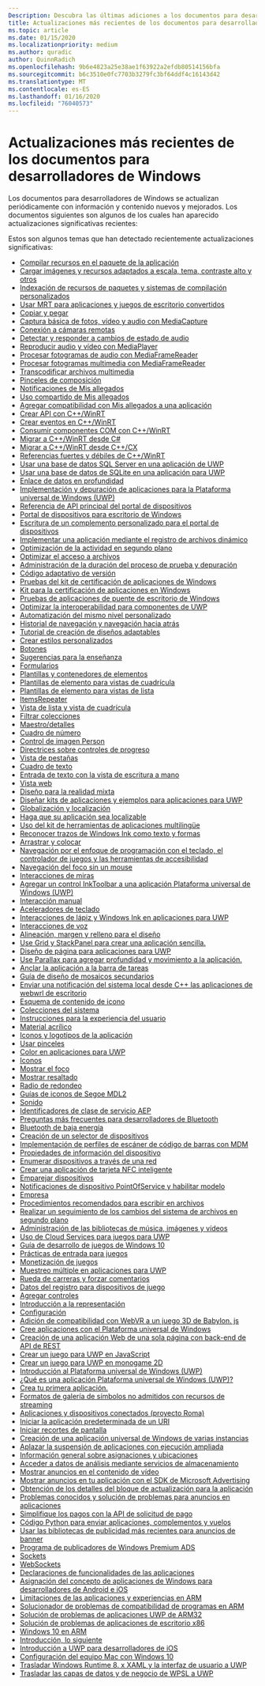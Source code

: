 ```yaml
---
Description: Descubra las últimas adiciones a los documentos para desarrolladores de Windows.
title: Actualizaciones más recientes de los documentos para desarrolladores de Windows
ms.topic: article
ms.date: 01/15/2020
ms.localizationpriority: medium
ms.author: quradic
author: QuinnRadich
ms.openlocfilehash: 9b6e4823a25e38ae1f63922a2efdb80514156bfa
ms.sourcegitcommit: b6c3510e0fc7703b3279fc3bf64ddf4c16143d42
ms.translationtype: MT
ms.contentlocale: es-ES
ms.lasthandoff: 01/16/2020
ms.locfileid: "76040573"
---
```

# <a name="latest-updates-to-the-windows-developer-docs"></a>Actualizaciones más recientes de los documentos para desarrolladores de Windows

Los documentos para desarrolladores de Windows se actualizan periódicamente con información y contenido nuevos y mejorados. Los documentos siguientes son algunos de los cuales han aparecido actualizaciones significativas recientes:

Estos son algunos temas que han detectado recientemente actualizaciones significativas:

<ul>
<li><a href="https://docs.microsoft.com/windows/uwp/app-resources/build-resources-into-app-package">Compilar recursos en el paquete de la aplicación</a></li>
<li><a href="https://docs.microsoft.com/windows/uwp/app-resources/images-tailored-for-scale-theme-contrast">Cargar imágenes y recursos adaptados a escala, tema, contraste alto y otros</a></li>
<li><a href="https://docs.microsoft.com/windows/uwp/app-resources/pri-apis-custom-build-systems">Indexación de recursos de paquetes y sistemas de compilación personalizados</a></li>
<li><a href="https://docs.microsoft.com/windows/uwp/app-resources/using-mrt-for-converted-desktop-apps-and-games">Usar MRT para aplicaciones y juegos de escritorio convertidos</a></li>
<li><a href="https://docs.microsoft.com/windows/uwp/app-to-app/copy-and-paste">Copiar y pegar</a></li>
<li><a href="https://docs.microsoft.com/windows/uwp/audio-video-camera/basic-photo-video-and-audio-capture-with-MediaCapture">Captura básica de fotos, vídeo y audio con MediaCapture</a></li>
<li><a href="https://docs.microsoft.com/windows/uwp/audio-video-camera/connect-to-remote-cameras">Conexión a cámaras remotas</a></li>
<li><a href="https://docs.microsoft.com/windows/uwp/audio-video-camera/detect-and-respond-to-audio-state-changes">Detectar y responder a cambios de estado de audio</a></li>
<li><a href="https://docs.microsoft.com/windows/uwp/audio-video-camera/play-audio-and-video-with-mediaplayer">Reproducir audio y vídeo con MediaPlayer</a></li>
<li><a href="https://docs.microsoft.com/windows/uwp/audio-video-camera/process-audio-frames-with-mediaframereader">Procesar fotogramas de audio con MediaFrameReader</a></li>
<li><a href="https://docs.microsoft.com/windows/uwp/audio-video-camera/process-media-frames-with-mediaframereader">Procesar fotogramas multimedia con MediaFrameReader</a></li>
<li><a href="https://docs.microsoft.com/windows/uwp/audio-video-camera/transcode-media-files">Transcodificar archivos multimedia</a></li>
<li><a href="https://docs.microsoft.com/windows/uwp/composition/composition-brushes">Pinceles de composición</a></li>
<li><a href="https://docs.microsoft.com/windows/uwp/contacts-and-calendar/my-people-notifications">Notificaciones de Mis allegados</a></li>
<li><a href="https://docs.microsoft.com/windows/uwp/contacts-and-calendar/my-people-sharing">Uso compartido de Mis allegados</a></li>
<li><a href="https://docs.microsoft.com/windows/uwp/contacts-and-calendar/my-people-support">Agregar compatibilidad con Mis allegados a una aplicación</a></li>
<li><a href="https://docs.microsoft.com/windows/uwp/cpp-and-winrt-apis/author-apis">Crear API con C++/WinRT</a></li>
<li><a href="https://docs.microsoft.com/windows/uwp/cpp-and-winrt-apis/author-events">Crear eventos en C++/WinRT</a></li>
<li><a href="https://docs.microsoft.com/windows/uwp/cpp-and-winrt-apis/consume-com">Consumir componentes COM con C++/WinRT</a></li>
<li><a href="https://docs.microsoft.com/windows/uwp/cpp-and-winrt-apis/move-to-winrt-from-csharp">Migrar a C++/WinRT desde C#</a></li>
<li><a href="https://docs.microsoft.com/windows/uwp/cpp-and-winrt-apis/move-to-winrt-from-cx">Migrar a C++/WinRT desde C++/CX</a></li>
<li><a href="https://docs.microsoft.com/windows/uwp/cpp-and-winrt-apis/weak-references">Referencias fuertes y débiles de C++/WinRT</a></li>
<li><a href="https://docs.microsoft.com/windows/uwp/data-access/sql-server-databases">Usar una base de datos SQL Server en una aplicación de UWP</a></li>
<li><a href="https://docs.microsoft.com/windows/uwp/data-access/sqlite-databases">Usar una base de datos de SQLite en una aplicación para UWP</a></li>
<li><a href="https://docs.microsoft.com/windows/uwp/data-binding/data-binding-in-depth">Enlace de datos en profundidad</a></li>
<li><a href="https://docs.microsoft.com/windows/uwp/debug-test-perf/deploying-and-debugging-uwp-apps">Implementación y depuración de aplicaciones para la Plataforma universal de Windows (UWP)</a></li>
<li><a href="https://docs.microsoft.com/windows/uwp/debug-test-perf/device-portal-api-core">Referencia de API principal del portal de dispositivos</a></li>
<li><a href="https://docs.microsoft.com/windows/uwp/debug-test-perf/device-portal-desktop">Portal de dispositivos para escritorio de Windows</a></li>
<li><a href="https://docs.microsoft.com/windows/uwp/debug-test-perf/device-portal-plugin">Escritura de un complemento personalizado para el portal de dispositivos</a></li>
<li><a href="https://docs.microsoft.com/windows/uwp/debug-test-perf/loose-file-registration">Implementar una aplicación mediante el registro de archivos dinámico</a></li>
<li><a href="https://docs.microsoft.com/windows/uwp/debug-test-perf/optimize-background-activity">Optimización de la actividad en segundo plano</a></li>
<li><a href="https://docs.microsoft.com/windows/uwp/debug-test-perf/optimize-file-access">Optimizar el acceso a archivos</a></li>
<li><a href="https://docs.microsoft.com/windows/uwp/debug-test-perf/testing-debugging-plm">Administración de la duración del proceso de prueba y depuración</a></li>
<li><a href="https://docs.microsoft.com/windows/uwp/debug-test-perf/version-adaptive-code">Código adaptativo de versión</a></li>
<li><a href="https://docs.microsoft.com/windows/uwp/debug-test-perf/windows-app-certification-kit-tests">Pruebas del kit de certificación de aplicaciones de Windows</a></li>
<li><a href="https://docs.microsoft.com/windows/uwp/debug-test-perf/windows-app-certification-kit">Kit para la certificación de aplicaciones en Windows</a></li>
<li><a href="https://docs.microsoft.com/windows/uwp/debug-test-perf/windows-desktop-bridge-app-tests">Pruebas de aplicaciones de puente de escritorio de Windows</a></li>
<li><a href="https://docs.microsoft.com/windows/uwp/debug-test-perf/windows-runtime-components-and-optimizing-interop">Optimizar la interoperabilidad para componentes de UWP</a></li>
<li><a href="https://docs.microsoft.com/windows/uwp/design/accessibility/custom-automation-peers">Automatización del mismo nivel personalizado</a></li>
<li><a href="https://docs.microsoft.com/windows/uwp/design/basics/navigation-history-and-backwards-navigation">Historial de navegación y navegación hacia atrás</a></li>
<li><a href="https://docs.microsoft.com/windows/uwp/design/basics/xaml-basics-adaptive-layout">Tutorial de creación de diseños adaptables</a></li>
<li><a href="https://docs.microsoft.com/windows/uwp/design/basics/xaml-basics-style">Crear estilos personalizados</a></li>
<li><a href="https://docs.microsoft.com/windows/uwp/design/controls-and-patterns/buttons">Botones</a></li>
<li><a href="https://docs.microsoft.com/windows/uwp/design/controls-and-patterns/dialogs-and-flyouts/teaching-tip">Sugerencias para la enseñanza</a></li>
<li><a href="https://docs.microsoft.com/windows/uwp/design/controls-and-patterns/forms">Formularios</a></li>
<li><a href="https://docs.microsoft.com/windows/uwp/design/controls-and-patterns/item-containers-templates">Plantillas y contenedores de elementos</a></li>
<li><a href="https://docs.microsoft.com/windows/uwp/design/controls-and-patterns/item-templates-gridview">Plantillas de elemento para vistas de cuadrícula</a></li>
<li><a href="https://docs.microsoft.com/windows/uwp/design/controls-and-patterns/item-templates-listview">Plantillas de elemento para vistas de lista</a></li>
<li><a href="https://docs.microsoft.com/windows/uwp/design/controls-and-patterns/items-repeater">ItemsRepeater</a></li>
<li><a href="https://docs.microsoft.com/windows/uwp/design/controls-and-patterns/listview-and-gridview">Vista de lista y vista de cuadrícula</a></li>
<li><a href="https://docs.microsoft.com/windows/uwp/design/controls-and-patterns/listview-filtering">Filtrar colecciones</a></li>
<li><a href="https://docs.microsoft.com/windows/uwp/design/controls-and-patterns/master-details">Maestro/detalles</a></li>
<li><a href="https://docs.microsoft.com/windows/uwp/design/controls-and-patterns/number-box">Cuadro de número</a></li>
<li><a href="https://docs.microsoft.com/windows/uwp/design/controls-and-patterns/person-picture">Control de imagen Person</a></li>
<li><a href="https://docs.microsoft.com/windows/uwp/design/controls-and-patterns/progress-controls">Directrices sobre controles de progreso</a></li>
<li><a href="https://docs.microsoft.com/windows/uwp/design/controls-and-patterns/tab-view">Vista de pestañas</a></li>
<li><a href="https://docs.microsoft.com/windows/uwp/design/controls-and-patterns/text-box">Cuadro de texto</a></li>
<li><a href="https://docs.microsoft.com/windows/uwp/design/controls-and-patterns/text-handwriting-view">Entrada de texto con la vista de escritura a mano</a></li>
<li><a href="https://docs.microsoft.com/windows/uwp/design/controls-and-patterns/web-view">Vista web</a></li>
<li><a href="https://docs.microsoft.com/windows/uwp/design/devices/designing-for-MR">Diseño para la realidad mixta</a></li>
<li><a href="https://docs.microsoft.com/windows/uwp/design/downloads/index">Diseñar kits de aplicaciones y ejemplos para aplicaciones para UWP</a></li>
<li><a href="https://docs.microsoft.com/windows/uwp/design/globalizing/globalizing-portal">Globalización y localización</a></li>
<li><a href="https://docs.microsoft.com/windows/uwp/design/globalizing/prepare-your-app-for-localization">Haga que su aplicación sea localizable</a></li>
<li><a href="https://docs.microsoft.com/windows/uwp/design/globalizing/use-mat">Uso del kit de herramientas de aplicaciones multilingüe</a></li>
<li><a href="https://docs.microsoft.com/windows/uwp/design/input/convert-ink-to-text">Reconocer trazos de Windows Ink como texto y formas</a></li>
<li><a href="https://docs.microsoft.com/windows/uwp/design/input/drag-and-drop">Arrastrar y colocar</a></li>
<li><a href="https://docs.microsoft.com/windows/uwp/design/input/focus-navigation-programmatic">Navegación por el enfoque de programación con el teclado, el controlador de juegos y las herramientas de accesibilidad</a></li>
<li><a href="https://docs.microsoft.com/windows/uwp/design/input/focus-navigation">Navegación del foco sin un mouse</a></li>
<li><a href="https://docs.microsoft.com/windows/uwp/design/input/gaze-interactions">Interacciones de miras</a></li>
<li><a href="https://docs.microsoft.com/windows/uwp/design/input/ink-toolbar">Agregar un control InkToolbar a una aplicación Plataforma universal de Windows (UWP)</a></li>
<li><a href="https://docs.microsoft.com/windows/uwp/design/input/input-primer">Interacción manual</a></li>
<li><a href="https://docs.microsoft.com/windows/uwp/design/input/keyboard-accelerators">Aceleradores de teclado</a></li>
<li><a href="https://docs.microsoft.com/windows/uwp/design/input/pen-and-stylus-interactions">Interacciones de lápiz y Windows Ink en aplicaciones para UWP</a></li>
<li><a href="https://docs.microsoft.com/windows/uwp/design/input/speech-interactions">Interacciones de voz</a></li>
<li><a href="https://docs.microsoft.com/windows/uwp/design/layout/alignment-margin-padding">Alineación, margen y relleno para el diseño</a></li>
<li><a href="https://docs.microsoft.com/windows/uwp/design/layout/grid-tutorial">Use Grid y StackPanel para crear una aplicación sencilla.</a></li>
<li><a href="https://docs.microsoft.com/windows/uwp/design/layout/page-layout">Diseño de página para aplicaciones para UWP</a></li>
<li><a href="https://docs.microsoft.com/windows/uwp/design/motion/parallax">Use Parallax para agregar profundidad y movimiento a la aplicación.</a></li>
<li><a href="https://docs.microsoft.com/windows/uwp/design/shell/pin-to-taskbar">Anclar la aplicación a la barra de tareas</a></li>
<li><a href="https://docs.microsoft.com/windows/uwp/design/shell/tiles-and-notifications/secondary-tiles-guidance">Guía de diseño de mosaicos secundarios</a></li>
<li><a href="https://docs.microsoft.com/windows/uwp/design/shell/tiles-and-notifications/send-local-toast-desktop-cpp-wrl">Enviar una notificación del sistema local desde C++ las aplicaciones de webwrl de escritorio</a></li>
<li><a href="https://docs.microsoft.com/windows/uwp/design/shell/tiles-and-notifications/tile-schema">Esquema de contenido de icono</a></li>
<li><a href="https://docs.microsoft.com/windows/uwp/design/shell/tiles-and-notifications/toast-collections">Colecciones del sistema</a></li>
<li><a href="https://docs.microsoft.com/windows/uwp/design/shell/tiles-and-notifications/toast-ux-guidance">Instrucciones para la experiencia del usuario</a></li>
<li><a href="https://docs.microsoft.com/windows/uwp/design/style/acrylic">Material acrílico</a></li>
<li><a href="https://docs.microsoft.com/windows/uwp/design/style/app-icons-and-logos">Iconos y logotipos de la aplicación</a></li>
<li><a href="https://docs.microsoft.com/windows/uwp/design/style/brushes">Usar pinceles</a></li>
<li><a href="https://docs.microsoft.com/windows/uwp/design/style/color">Color en aplicaciones para UWP</a></li>
<li><a href="https://docs.microsoft.com/windows/uwp/design/style/icons">Iconos</a></li>
<li><a href="https://docs.microsoft.com/windows/uwp/design/style/reveal-focus">Mostrar el foco</a></li>
<li><a href="https://docs.microsoft.com/windows/uwp/design/style/reveal">Mostrar resaltado</a></li>
<li><a href="https://docs.microsoft.com/windows/uwp/design/style/rounded-corner">Radio de redondeo</a></li>
<li><a href="https://docs.microsoft.com/windows/uwp/design/style/segoe-ui-symbol-font">Guías de iconos de Segoe MDL2</a></li>
<li><a href="https://docs.microsoft.com/windows/uwp/design/style/sound">Sonido</a></li>
<li><a href="https://docs.microsoft.com/windows/uwp/devices-sensors/aep-service-class-ids">Identificadores de clase de servicio AEP</a></li>
<li><a href="https://docs.microsoft.com/windows/uwp/devices-sensors/bluetooth-dev-faq">Preguntas más frecuentes para desarrolladores de Bluetooth</a></li>
<li><a href="https://docs.microsoft.com/windows/uwp/devices-sensors/bluetooth-low-energy-overview">Bluetooth de baja energía</a></li>
<li><a href="https://docs.microsoft.com/windows/uwp/devices-sensors/build-a-device-selector">Creación de un selector de dispositivos</a></li>
<li><a href="https://docs.microsoft.com/windows/uwp/devices-sensors/deploy-scanner-profiles-with-mdm">Implementación de perfiles de escáner de código de barras con MDM</a></li>
<li><a href="https://docs.microsoft.com/windows/uwp/devices-sensors/device-information-properties">Propiedades de información del dispositivo</a></li>
<li><a href="https://docs.microsoft.com/windows/uwp/devices-sensors/enumerate-devices-over-a-network">Enumerar dispositivos a través de una red</a></li>
<li><a href="https://docs.microsoft.com/windows/uwp/devices-sensors/host-card-emulation">Crear una aplicación de tarjeta NFC inteligente</a></li>
<li><a href="https://docs.microsoft.com/windows/uwp/devices-sensors/pair-devices">Emparejar dispositivos</a></li>
<li><a href="https://docs.microsoft.com/windows/uwp/devices-sensors/pos-basics-claim">Notificaciones de dispositivo PointOfService y habilitar modelo</a></li>
<li><a href="https://docs.microsoft.com/windows/uwp/enterprise/index">Empresa</a></li>
<li><a href="https://docs.microsoft.com/windows/uwp/files/best-practices-for-writing-to-files">Procedimientos recomendados para escribir en archivos</a></li>
<li><a href="https://docs.microsoft.com/windows/uwp/files/change-tracking-filesystem">Realizar un seguimiento de los cambios del sistema de archivos en segundo plano</a></li>
<li><a href="https://docs.microsoft.com/windows/uwp/files/quickstart-managing-folders-in-the-music-pictures-and-videos-libraries">Administración de las bibliotecas de música, imágenes y vídeos</a></li>
<li><a href="https://docs.microsoft.com/windows/uwp/gaming/cloud-for-games">Uso de Cloud Services para juegos para UWP</a></li>
<li><a href="https://docs.microsoft.com/windows/uwp/gaming/e2e">Guía de desarrollo de juegos de Windows 10</a></li>
<li><a href="https://docs.microsoft.com/windows/uwp/gaming/input-practices-for-games">Prácticas de entrada para juegos</a></li>
<li><a href="https://docs.microsoft.com/windows/uwp/gaming/monetization-for-games">Monetización de juegos</a></li>
<li><a href="https://docs.microsoft.com/windows/uwp/gaming/multisampling--multi-sample-anti-aliasing--in-windows-store-apps">Muestreo múltiple en aplicaciones para UWP</a></li>
<li><a href="https://docs.microsoft.com/windows/uwp/gaming/racing-wheel-and-force-feedback">Rueda de carreras y forzar comentarios</a></li>
<li><a href="https://docs.microsoft.com/windows/uwp/gaming/registry-data-for-game-controllers">Datos del registro para dispositivos de juego</a></li>
<li><a href="https://docs.microsoft.com/windows/uwp/gaming/tutorial--adding-controls">Agregar controles</a></li>
<li><a href="https://docs.microsoft.com/windows/uwp/gaming/tutorial--assembling-the-rendering-pipeline">Introducción a la representación</a></li>
<li><a href="https://docs.microsoft.com/windows/uwp/gaming/tutorial-game-rendering">Configuración</a></li>
<li><a href="https://docs.microsoft.com/windows/uwp/get-started/adding-webvr-to-a-babylonjs-game">Adición de compatibilidad con WebVR a un juego 3D de Babylon. js</a></li>
<li><a href="https://docs.microsoft.com/windows/uwp/get-started/create-uwp-apps">Cree aplicaciones con el Plataforma universal de Windows</a></li>
<li><a href="https://docs.microsoft.com/windows/uwp/get-started/get-started-tutorial-fullstack-web-app">Creación de una aplicación Web de una sola página con back-end de API de REST</a></li>
<li><a href="https://docs.microsoft.com/windows/uwp/get-started/get-started-tutorial-game-js2d">Crear un juego para UWP en JavaScript</a></li>
<li><a href="https://docs.microsoft.com/windows/uwp/get-started/get-started-tutorial-game-mg2d">Crear un juego para UWP en monogame 2D</a></li>
<li><a href="https://docs.microsoft.com/windows/uwp/get-started/index">Introducción al Plataforma universal de Windows (UWP)</a></li>
<li><a href="https://docs.microsoft.com/windows/uwp/get-started/universal-application-platform-guide">¿Qué es una aplicación Plataforma universal de Windows (UWP)?</a></li>
<li><a href="https://docs.microsoft.com/windows/uwp/get-started/your-first-app">Crea tu primera aplicación.</a></li>
<li><a href="https://docs.microsoft.com/windows/uwp/graphics-concepts/stencil-formats-not-supported-with-streaming-resources">Formatos de galería de símbolos no admitidos con recursos de streaming</a></li>
<li><a href="https://docs.microsoft.com/windows/uwp/launch-resume/connected-apps-and-devices">Aplicaciones y dispositivos conectados (proyecto Roma)</a></li>
<li><a href="https://docs.microsoft.com/windows/uwp/launch-resume/launch-default-app">Iniciar la aplicación predeterminada de un URI</a></li>
<li><a href="https://docs.microsoft.com/windows/uwp/launch-resume/launch-screen-snipping">Iniciar recortes de pantalla</a></li>
<li><a href="https://docs.microsoft.com/windows/uwp/launch-resume/multi-instance-uwp">Creación de una aplicación universal de Windows de varias instancias</a></li>
<li><a href="https://docs.microsoft.com/windows/uwp/launch-resume/run-minimized-with-extended-execution">Aplazar la suspensión de aplicaciones con ejecución ampliada</a></li>
<li><a href="https://docs.microsoft.com/windows/uwp/maps-and-location/index">Información general sobre asignaciones y ubicaciones</a></li>
<li><a href="https://docs.microsoft.com/windows/uwp/monetize/access-analytics-data-using-windows-store-services">Acceder a datos de análisis mediante servicios de almacenamiento</a></li>
<li><a href="https://docs.microsoft.com/windows/uwp/monetize/add-advertisements-to-video-content">Mostrar anuncios en el contenido de vídeo</a></li>
<li><a href="https://docs.microsoft.com/windows/uwp/monetize/display-ads-in-your-app">Mostrar anuncios en tu aplicación con el SDK de Microsoft Advertising</a></li>
<li><a href="https://docs.microsoft.com/windows/uwp/monetize/get-desktop-block-data-details">Obtención de los detalles del bloque de actualización para la aplicación</a></li>
<li><a href="https://docs.microsoft.com/windows/uwp/monetize/known-issues-for-the-advertising-libraries">Problemas conocidos y solución de problemas para anuncios en aplicaciones</a></li>
<li><a href="https://docs.microsoft.com/windows/uwp/monetize/payment-request">Simplifique los pagos con la API de solicitud de pago</a></li>
<li><a href="https://docs.microsoft.com/windows/uwp/monetize/python-code-examples-for-the-windows-store-submission-api">Código Python para enviar aplicaciones, complementos y vuelos</a></li>
<li><a href="https://docs.microsoft.com/windows/uwp/monetize/update-your-app-to-the-latest-advertising-libraries">Usar las bibliotecas de publicidad más recientes para anuncios de banner</a></li>
<li><a href="https://docs.microsoft.com/windows/uwp/monetize/windows-premium-ads-publishers-program">Programa de publicadores de Windows Premium ADS</a></li>
<li><a href="https://docs.microsoft.com/windows/uwp/networking/sockets">Sockets</a></li>
<li><a href="https://docs.microsoft.com/windows/uwp/networking/websockets">WebSockets</a></li>
<li><a href="https://docs.microsoft.com/windows/uwp/packaging/app-capability-declarations">Declaraciones de funcionalidades de las aplicaciones</a></li>
<li><a href="https://docs.microsoft.com/windows/uwp/porting/android-ios-uwp-map">Asignación del concepto de aplicaciones de Windows para desarrolladores de Android e iOS</a></li>
<li><a href="https://docs.microsoft.com/windows/uwp/porting/apps-on-arm-limitations">Limitaciones de las aplicaciones y experiencias en ARM</a></li>
<li><a href="https://docs.microsoft.com/windows/uwp/porting/apps-on-arm-program-compat-troubleshooter">Solucionador de problemas de compatibilidad de programas en ARM</a></li>
<li><a href="https://docs.microsoft.com/windows/uwp/porting/apps-on-arm-troubleshooting-arm32">Solución de problemas de aplicaciones UWP de ARM32</a></li>
<li><a href="https://docs.microsoft.com/windows/uwp/porting/apps-on-arm-troubleshooting-x86">Solución de problemas de aplicaciones de escritorio x86</a></li>
<li><a href="https://docs.microsoft.com/windows/uwp/porting/apps-on-arm">Windows 10 en ARM</a></li>
<li><a href="https://docs.microsoft.com/windows/uwp/porting/getting-started-what-next">Introducción, lo siguiente</a></li>
<li><a href="https://docs.microsoft.com/windows/uwp/porting/getting-started-with-uwp-for-ios-developers">Introducción a UWP para desarrolladores de iOS</a></li>
<li><a href="https://docs.microsoft.com/windows/uwp/porting/setting-up-your-mac-with-windows-10">Configuración del equipo Mac con Windows 10</a></li>
<li><a href="https://docs.microsoft.com/windows/uwp/porting/w8x-to-uwp-porting-xaml-and-ui">Trasladar Windows Runtime 8. x XAML y la interfaz de usuario a UWP</a></li>
<li><a href="https://docs.microsoft.com/windows/uwp/porting/wpsl-to-uwp-business-and-data">Trasladar las capas de datos y de negocio de WPSL a UWP</a></li>
</ul>

